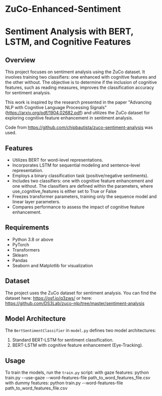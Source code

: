# ZuCo-Enhanced-Sentiment

# Sentiment Analysis with BERT, LSTM, and Cognitive Features

## Overview
This project focuses on sentiment analysis using the ZuCo dataset. It involves training two classifiers: one enhanced with cognitive features and the other without. The objective is to determine if the inclusion of cognitive features, such as reading measures, improves the classification accuracy for sentiment analysis.

This work is inspired by the research presented in the paper "Advancing NLP with Cognitive Language Processing Signals" (https://arxiv.org/pdf/1904.02682.pdf) and utilizes the ZuCo dataset for exploring cognitive feature enhancement in sentiment analysis.

Code from https://github.com/chipbautista/zuco-sentiment-analysis was used.

## Features
- Utilizes BERT for word-level representations.
- Incorporates LSTM for sequential modeling and sentence-level representation.
- Employs a binary classification task (positive/negative sentiments).
- Includes two classifiers: one with cognitive feature enhancement and one without. The classifiers are defined within the parameters, where use_cognitive_features is either set to True or False
- Freezes transformer parameters, training only the sequence model and linear layer parameters.
- Compares performance to assess the impact of cognitive feature enhancement.

## Requirements
- Python 3.8 or above
- PyTorch
- Transformers
- Sklearn
- Pandas
- Seaborn and Matplotlib for visualization

## Dataset
The project uses the ZuCo dataset for sentiment analysis. You can find the dataset here: https://osf.io/q3zws/
or here: https://github.com/DS3Lab/zuco-nlp/tree/master/sentiment-analysis

## Model Architecture
The `BertSentimentClassifier` in `model.py` defines two model architectures:
1. Standard BERT-LSTM for sentiment classification.
2. BERT-LSTM with cognitive feature enhancement (Eye-Tracking).

## Usage
To train the models, run the `train.py` script:
with gaze features:
python train.py  --use-gaze --word-features-file path_to_word_features_file.csv
with dummy features:
python train.py --word-features-file path_to_word_features_file.csv




